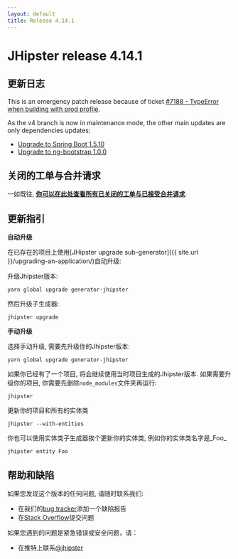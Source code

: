 ```yaml
---
layout: default
title: Release 4.14.1
---
```


JHipster release 4.14.1
==================

更新日志
----------

This is an emergency patch release because of ticket [#7188 - TypeError when building with prod profile](https://github.com/jhipster/generator-jhipster/issues/7188).

As the v4 branch is now in maintenance mode, the other main updates are only dependencies updates:

- [Upgrade to Spring Boot 1.5.10](https://github.com/jhipster/generator-jhipster/commit/aa21562b2be5d4cc3b423075f01b3a32a3cfa2f7)
- [Upgrade to ng-bootstrap 1.0.0](https://github.com/jhipster/generator-jhipster/commit/5f39ae530030d72c9e9ef0af78dda3973b668100)

关闭的工单与合并请求
------------
一如既往, __[你可以在此处查看所有已关闭的工单与已接受合并请求](https://github.com/jhipster/generator-jhipster/issues?q=milestone%3A4.14.1+is%3Aclosed)__.

更新指引
------------

**自动升级**

在已存在的项目上使用[JHipster upgrade sub-generator]({{ site.url }}/upgrading-an-application/)自动升级:

升级Jhipster版本:

```
yarn global upgrade generator-jhipster
```

然后升级子生成器:

```
jhipster upgrade
```

**手动升级**

选择手动升级, 需要先升级你的Jhipster版本:

```
yarn global upgrade generator-jhipster
```

如果你已经有了一个项目, 将会继续使用当时项目生成的Jhipster版本.
如果需要升级你的项目, 你需要先删除`node_modules`文件夹再运行:

```
jhipster
```

更新你的项目和所有的实体类

```
jhipster --with-entities
```

你也可以使用实体类子生成器挨个更新你的实体类, 例如你的实体类名字是_Foo_

```
jhipster entity Foo
```

帮助和缺陷
--------------

如果您发现这个版本的任何问题, 请随时联系我们:

- 在我们的[bug tracker](https://github.com/jhipster/generator-jhipster/issues?state=open)添加一个缺陷报告
- 在[Stack Overflow](http://stackoverflow.com/tags/jhipster/info)提交问题

如果您遇到的问题是紧急错误或安全问题，请：

- 在推特上联系[@jhipster](https://twitter.com/jhipster)
